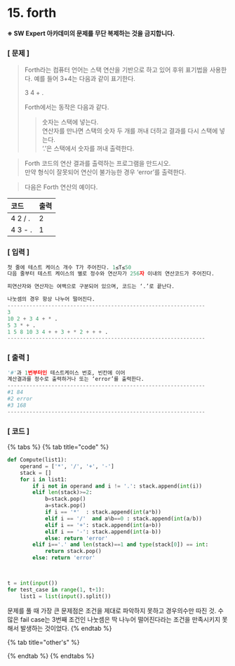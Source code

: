 # 15. forth

**※ SW Expert 아카데미의 문제를 무단 복제하는 것을 금지합니다.**

### \[ 문제 \]

> Forth라는 컴퓨터 언어는 스택 연산을 기반으로 하고 있어 후위 표기법을 사용한다. 예를 들어 3+4는 다음과 같이 표기한다.  
>  
>
> 3 4 + .  
>  
>
> Forth에서는 동작은 다음과 같다. 
>
> > 숫자는 스택에 넣는다.  
> > 연산자를 만나면 스택의 숫자 두 개를 꺼내 더하고 결과를 다시 스택에 넣는다.  
> > ‘.’은 스택에서 숫자를 꺼내 출력한다.

> Forth 코드의 연산 결과를 출력하는 프로그램을 만드시오.   
> 만약 형식이 잘못되어 연산이 불가능한 경우 ‘error’를 출력한다.

> 다음은 Forth 연산의 예이다.

| 코드 | 출력 |
| :--- | :--- |
| 4 2 / . | 2 |
| 4 3 - . | 1 |

### **\[ 입력 \]**

```python
첫 줄에 테스트 케이스 개수 T가 주어진다. 1≤T≤50 
다음 줄부터 테스트 케이스의 별로 정수와 연산자가 256자 이내의 연산코드가 주어진다. 

피연산자와 연산자는 여백으로 구분되어 있으며, 코드는 ‘.’로 끝난다.

나눗셈의 경우 항상 나누어 떨어진다.
---------------------------------------------------------------
3
10 2 + 3 4 + * .
5 3 * + .
1 5 8 10 3 4 + + 3 + * 2 + + + .
---------------------------------------------------------------
```



### **\[ 출력 \]**

```python
'#'과 1번부터인 테스트케이스 번호, 빈칸에 이어 
계산결과를 정수로 출력하거나 또는 ‘error’를 출력한다.
---------------------------------------------------------------
#1 84
#2 error
#3 168
---------------------------------------------------------------
```



### \[ 코드 \]

{% tabs %}
{% tab title="code" %}
```python
def Compute(list1):
    operand = ['*', '/', '+', '-']
    stack = []
    for i in list1:
        if i not in operand and i != '.': stack.append(int(i))
        elif len(stack)>=2:
            b=stack.pop()
            a=stack.pop()
            if i == '*'  : stack.append(int(a*b))
            elif i == '/'  and a%b==0 : stack.append(int(a/b))
            elif i == '+': stack.append(int(a+b))
            elif i == '-': stack.append(int(a-b))
            else: return 'error'
        elif i=='.' and len(stack)==1 and type(stack[0]) == int:
            return stack.pop()
        else: return 'error'


            
t = int(input())
for test_case in range(1, t+1):
    list1 = list(input().split())
```

문제를 풀 때 가장 큰 문제점은 조건을 제대로 파악하지 못하고 경우의수만 따진 것. 수많은 fail case는 3번째 조건인 나눗셈은 딱 나누어 떨어진다라는 조건을 만족시키지 못해서 발생하는 것이었다.
{% endtab %}

{% tab title="other\'s" %}

{% endtab %}
{% endtabs %}



